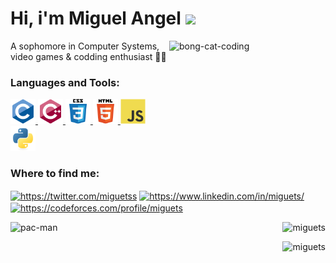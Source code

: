 <div align ="left">
  <p><strong><h1>Hi, i'm Miguel Angel <img src="https://raw.githubusercontent.com/iampavangandhi/iampavangandhi/master/gifs/Hi.gif" width="30px"></h1></strong><img align = "right" alt = "bong-cat-coding" src="https://user-images.githubusercontent.com/73564090/160729928-c0b81eb6-535f-4dc0-a253-3cb6e173c33d.gif" height="150" width="250"></p>
  <p>A sophomore in Computer Systems, video games & codding enthusiast 🙇‍♂️ </p>
</div>
 

<div>
  <h3 align="left">Languages and Tools:</h3>
  <p align="left"> <a href="https://www.cprogramming.com/" target="_blank" rel="noreferrer"> <img src="https://raw.githubusercontent.com/devicons/devicon/master/icons/c/c-original.svg" alt="c" width="40" height="40"/> </a> <a href="https://www.w3schools.com/cpp/" target="_blank" rel="noreferrer"> <img src="https://raw.githubusercontent.com/devicons/devicon/master/icons/cplusplus/cplusplus-original.svg" alt="cplusplus" width="40" height="40"/> </a> <a href="https://www.w3schools.com/css/" target="_blank" rel="noreferrer"> <img src="https://raw.githubusercontent.com/devicons/devicon/master/icons/css3/css3-original-wordmark.svg" alt="css3" width="40" height="40"/> </a> <a href="https://www.w3.org/html/" target="_blank" rel="noreferrer"> <img src="https://raw.githubusercontent.com/devicons/devicon/master/icons/html5/html5-original-wordmark.svg" alt="html5" width="40" height="40"/> </a> <a href="https://developer.mozilla.org/en-US/docs/Web/JavaScript" target="_blank" rel="noreferrer"> <img src="https://raw.githubusercontent.com/devicons/devicon/master/icons/javascript/javascript-original.svg" alt="javascript" width="40" height="40"/> </a> <a href="https://www.python.org" target="_blank" rel="noreferrer"> <img src="https://raw.githubusercontent.com/devicons/devicon/master/icons/python/python-original.svg" alt="python" width="40" height="40"/> </a> </p>
</div>

<div>
  <h3 align="left">Where to find me:</h3>
  <p align="left">
  <a href="https://twitter.com/miguetss" target="blank"><img align="center" src="https://user-images.githubusercontent.com/73564090/160727069-d30daf95-c76d-40af-abd1-0a8d236a0200.png" alt="https://twitter.com/miguetss" height="40" width="40" /></a>
  <a href="https://linkedin.com/in/miguets/" target="blank"><img align="center" src="https://user-images.githubusercontent.com/73564090/160727071-cc0095a3-fefb-4f4a-8c9a-8c139fb9df13.png" alt="https://www.linkedin.com/in/miguets/" height="30" width="40" /></a>
  <a href="https://codeforces.com/profile/https://codeforces.com/profile/miguets" target="blank"><img align="center" src="https://raw.githubusercontent.com/rahuldkjain/github-profile-readme-generator/master/src/images/icons/Social/codeforces.svg" alt="https://codeforces.com/profile/miguets" height="30" width="40" /></a></p>
</div>

<div>
  <p><img align = "left " alt = "pac-man" src="https://user-images.githubusercontent.com/73564090/130124958-eed7abac-a150-4d19-8355-6d106cc2c6b6.gif" height="200" width="350">
  &nbsp;<img align="right" src="https://github-readme-stats.vercel.app/api?username=miguets&show_icons=true&locale=en" alt="miguets"/>
  </p>
</div>

<div align = "right">
 <p> <img src="https://komarev.com/ghpvc/?username=miguets&label=Profile%20views&color=0e75b6&style=flat" alt="miguets" /> </p>
</div>
